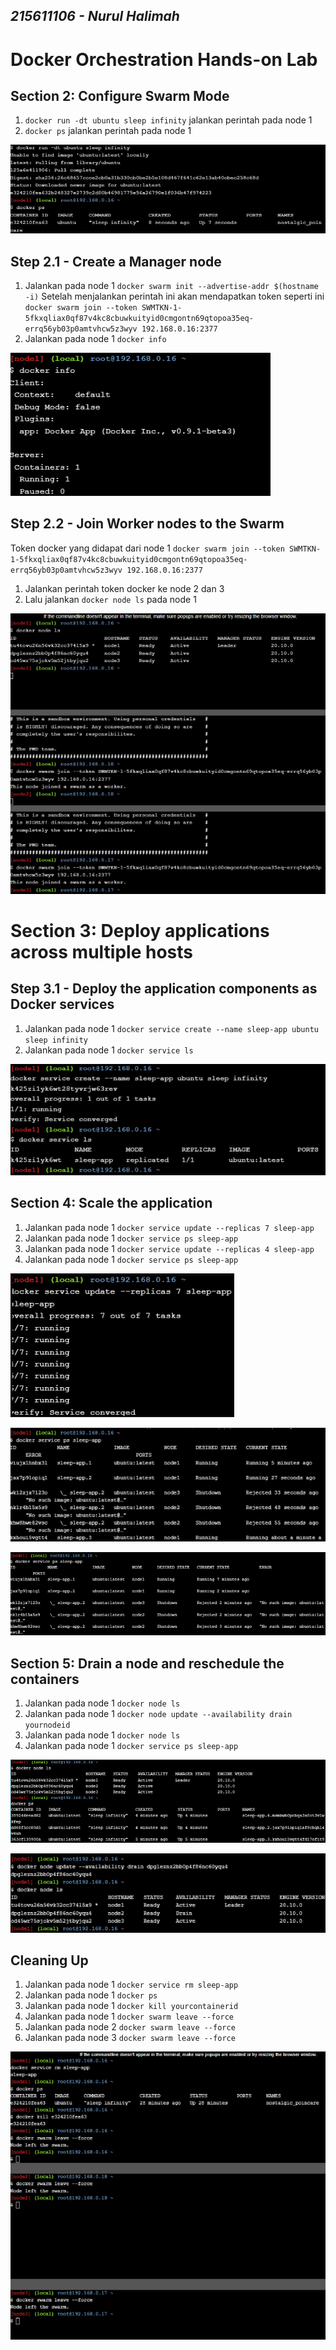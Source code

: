 ## _215611106 - Nurul Halimah_

# Docker Orchestration Hands-on Lab

## Section 2: Configure Swarm Mode

1. `docker run -dt ubuntu sleep infinity` jalankan perintah pada node 1
2. `docker ps` jalankan perintah pada node 1

![1](images/1.png)

## Step 2.1 - Create a Manager node

1. Jalankan pada node 1 `docker swarm init --advertise-addr $(hostname -i)` Setelah menjalankan perintah ini akan mendapatkan token seperti ini `docker swarm join --token SWMTKN-1-5fkxqliax0qf87v4kc8cbuwkuityid0cmgontn69qtopoa35eq-errq56yb03p0amtvhcw5z3wyv 192.168.0.16:2377`
2. Jalankan pada node 1 `docker info`

![2](images/2.png)

## Step 2.2 - Join Worker nodes to the Swarm

Token docker yang didapat dari node 1
`docker swarm join --token SWMTKN-1-5fkxqliax0qf87v4kc8cbuwkuityid0cmgontn69qtopoa35eq-errq56yb03p0amtvhcw5z3wyv 192.168.0.16:2377`

1. Jalankan perintah token docker ke node 2 dan 3
2. Lalu jalankan `docker node ls` pada node 1

![3](images/3.png)

# Section 3: Deploy applications across multiple hosts

## Step 3.1 - Deploy the application components as Docker services

1. Jalankan pada node 1 `docker service create --name sleep-app ubuntu sleep infinity`
2. Jalankan pada node 1 `docker service ls`

![4](images/4.png)

## Section 4: Scale the application

1. Jalankan pada node 1 `docker service update --replicas 7 sleep-app`
2. Jalankan pada node 1 `docker service ps sleep-app`
3. Jalankan pada node 1 `docker service update --replicas 4 sleep-app`
4. Jalankan pada node 1 `docker service ps sleep-app`

![5](images/5.png)

![5a](images/5a.png)

![5b](images/5b.png)

## Section 5: Drain a node and reschedule the containers

1. Jalankan pada node 1 `docker node ls`
2. Jalankan pada node 1 `docker node update --availability drain yournodeid`
3. Jalankan pada node 1 `docker node ls`
4. Jalankan pada node 1 `docker service ps sleep-app`

![6](images/6.png)

![6a](images/6a.png)

## Cleaning Up

1. Jalankan pada node 1 `docker service rm sleep-app`
2. Jalankan pada node 1 `docker ps`
3. Jalankan pada node 1 `docker kill yourcontainerid`
4. Jalankan pada node 1 `docker swarm leave --force`
5. Jalankan pada node 2 `docker swarm leave --force`
6. Jalankan pada node 3 `docker swarm leave --force`

![7](images/7.png)

